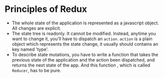 # Principles of Redux

- The whole state of the application is represented as a javascript object. All changes are explicit.
- The state tree is readonly. It cannot be modified. Instead, anytime you want to change it, you'll have to dispatch an `action`.
`action` is a plain object which represents the state change, it usually should contains an key named 'type'.
- To describe state mutations, you have to write a function that takes the previous state of the application and the 
action been dispatched, and returns the next state of the app. And this function , which is called `Reducer`, has to be pure.